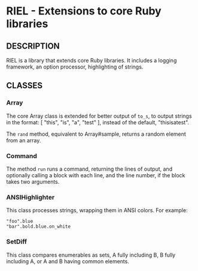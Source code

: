 RIEL - Extensions to core Ruby libraries
============================================================

## DESCRIPTION

RIEL is a library that extends core Ruby libraries. It includes a logging
framework, an option processor, highlighting of strings.

## CLASSES

### Array

The core Array class is extended for better output of `to_s`, to output strings
in the format: [ "this", "is", "a", "test" ], instead of the default,
"thisisatest".

The `rand` method, equivalent to Array#sample, returns a random element from an
array.

### Command

The method `run` runs a command, returning the lines of output, and optionally
calling a block with each line, and the line number, if the block takes two
arguments.

### ANSIHighlighter

This class processes strings, wrapping them in ANSI colors. For example:

    "foo".blue
    "bar".bold.blue.on_white

### SetDiff

This class compares enumerables as sets, A fully including B, B fully including
A, or A and B having common elements.
